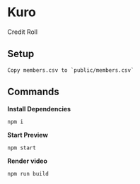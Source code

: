 # Kuro

Credit Roll

## Setup

```console
Copy members.csv to `public/members.csv`
```

## Commands

**Install Dependencies**

```console
npm i
```

**Start Preview**

```console
npm start
```

**Render video**

```console
npm run build
```

